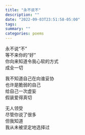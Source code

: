 ```yaml
---
title: "永不说不"
description: ""
date: "2022-09-03T23:51:58-05:00"
tags: 
summary: ""
categories: poems
---
```

永不说“不”\
等不来你的“好”\
你向来知道令我心软的方式\
成全一切

我不知道自己在向谁妥协\
也许是脆弱的自己\
给自己一次虚妄\
假装爱得真切

无人领受\
尽管你说了很多\
但我知道\
我从未被坚定地选择过

